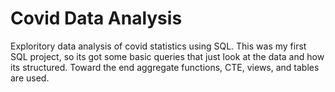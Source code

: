 # Covid Data Analysis
Exploritory data analysis of covid statistics using SQL.
This was my first SQL project, so its got some basic queries that just look at the data and how its structured.
Toward the end aggregate functions, CTE, views, and tables are used.
